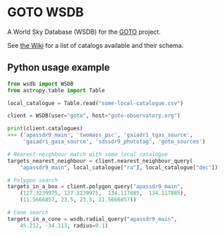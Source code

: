 GOTO WSDB
=========

A World Sky Database (WSDB) for the [GOTO](https://goto-observatory.org/) project. 

See [the Wiki](https://github.com/GOTO-OBS/goto-wsdb/wiki) for a list of catalogs available and their schema.


Python usage example
---------------------

````python
from wsdb import WSDB
from astropy.table import Table

local_catalogue = Table.read("some-local-catalogue.csv")

client = WSDB(user="goto", host="goto-observatory.org")

print(client.catalogues)
>>> ('apassdr9_main', 'twomass_psc', 'gaiadr1_tgas_source',
     'gaiadr1_gaia_source', 'sdssdr9_phototag', 'goto_sources')

# Nearest-neighbour match with some local catalogue
targets_nearest_neighbour = client.nearest_neighbour_query(
    "apassdr9_main", local_catalogue["ra"], local_catalogue["dec"])

# Polygon search
targets_in_a_box = client.polygon_query("apassdr9_main",
    (127.3239975, 127.3239975,  134.117885,  134.117885),
    (11.5666857, 23.5, 23.5, 11.5666857))

# Cone search
targets_in_a_cone = wsdb.radial_query("apassdr9_main",
    45.212, -34.113, radius=0.1)
````
